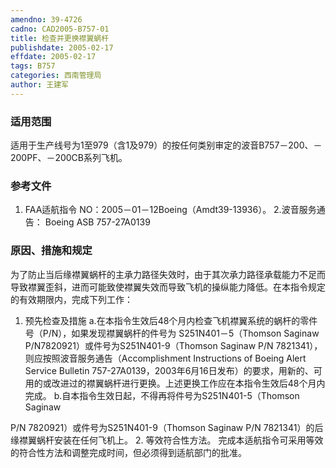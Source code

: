 ```yaml
---
amendno: 39-4726
cadno: CAD2005-B757-01
title: 检查并更换襟翼蜗杆
publishdate: 2005-02-17
effdate: 2005-02-17
tags: B757
categories: 西南管理局
author: 王建军
---
```


### 适用范围 
适用于生产线号为1至979（含1及979）的按任何类别审定的波音B757－200、－200PF、－200CB系列飞机。

### 参考文件
1. FAA适航指令 NO：2005－01－12Boeing（Amdt39-13936）。 
2.波音服务通告： 
Boeing ASB 757-27A0139 


### 原因、措施和规定 
为了防止当后缘襟翼蜗杆的主承力路径失效时，由于其次承力路径承载能力不足而导致襟翼歪斜，进而可能致使襟翼失效而导致飞机的操纵能力降低。在本指令规定的有效期限内，完成下列工作：  
1.  预先检查及措施 
a.在本指令生效后48个月内检查飞机襟翼系统的蜗杆的零件号（P/N），如果发现襟翼蜗杆的件号为 S251N401－5（Thomson Saginaw P/N7820921）或件号为S251N401-9（Thomson Saginaw  P/N 7821341），则应按照波音服务通告（Accomplishment Instructions of Boeing Alert Service Bulletin 757-27A0139，2003年6月16日发布）的要求，用新的、可用的或改进过的襟翼蜗杆进行更换。上述更换工作应在本指令生效后48个月内完成。 
b.自本指令生效日起，不得再将件号为S251N401-5（Thomson Saginaw 

  
P/N 7820921）或件号为S251N401-9（Thomson Saginaw P/N 7821341）的后缘襟翼蜗杆安装在任何飞机上。 
2.  等效符合性方法。 完成本适航指令可采用等效的符合性方法和调整完成时间，但必须得到适航部门的批准。
